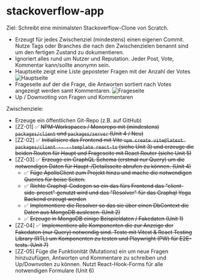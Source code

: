 # stackoverflow-app

Ziel: Schreibt eine minimalsten Stackoverflow-Clone von Scratch.

- Erzeugt für jedes Zwischenziel (mindestens) einen eigenen Commit. Nutze Tags oder Branches die nach den Zwischenzielen benannt sind um den fertigen Zustand zu dokumentieren.
- Ignoriert alles rund um Nutzer und Reputation. Jeder Post, Vote, Kommentar kann/sollte anonymn sein.
- Hauptseite zeigt eine Liste geposteter Fragen mit der Anzahl der Votes ![Hauptseite](Hauptseite.png)
- Frageseite auf der die Frage, die Antworten sortiert nach Votes angezeigt werden samt Kommentaren. ![Frageseite](Frageseite.png)
- Up / Downvoting von Fragen und Kommentaren

Zwischenziele:

- Erzeuge ein öffentlichen Git-Repo (z.B. auf GitHub)
- [ZZ-01] ✅ ~~NPM-Workspaces / Monorepo mit (mindestens) `packages/client` und `packages/server` (Unit 4 / Neu)~~
- [ZZ-02] ✅ ~~Initialisiere das Frontend mit Vite `npm create vite@latest packages/client -- --template react-ts` (siehe Unit 3) und erzeuge die beiden Routen für Haupt und Frageseite mit React Router (siehe Unit 5)~~
- [ZZ-03] ✅ ~~Erzeuge ein GraphQL Schema (erstmal nur Query) um die notwendigen Daten für Haupt-/Detailsseite abrufen zu können. (Unit 4)~~
  - ✅ ~~Füge ApolloClient zum Projekt hinzu und mache die notwendigen Queries für beise Seiten.~~
  - ✅ ~~Richte Graphql-Codegen so ein das fürs Frontend das "client-side-preset" genutzt wird und das "Resolver" für das Graphql Yoga Backend erzeugt werden~~
  - ✅ ~~Implementiere die Resolver so das sie über einen DbContext die Daten aus MongoDB auslesen. (Unit 2)~~
  - ✅ ~~Erzeuge in MongoDB einige Beispieldaten / Fakedaten (Unit 1)~~
- [ZZ-04] ✅ ~~Implementiere alle Komponenten die zur Anzeige der Fakedaten (nur Query) notwendig sind. Teste mit Vitest & React Testing Library (RTL) um Komponenten zu testen und Playwright (PW) für E2E-tests. (Unit 7)~~
- [ZZ-05] Füge die Funktionität (Mutations) ein um neue Fragen hinzuzufügen, Antworten und Kommentare zu schreiben und Up/Downvoten zu können. Nutzt React-Hook-Forms für alle notwendigen Formulare (Unit 6)

